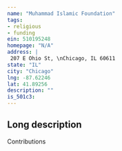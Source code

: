 ```yaml
---
name: "Muhammad Islamic Foundation"
tags:
- religious
- funding
ein: 510195248
homepage: "N/A"
address: |
 207 E Ohio St, \nChicago, IL 60611
state: "IL"
city: "Chicago"
lng: -87.62246
lat: 41.89256
description: ""
is_501c3: 
---
```


## Long description

Contributions
